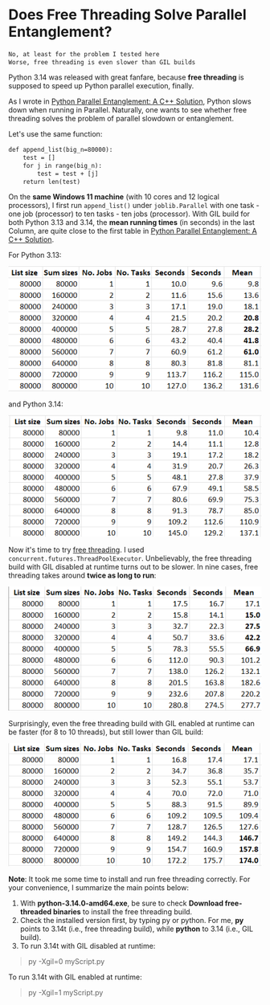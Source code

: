 # Does Free Threading Solve Parallel Entanglement?
    No, at least for the problem I tested here
    Worse, free threading is even slower than GIL builds

Python 3.14 was released with great fanfare, because **free threading** is supposed to speed up Python parallel execution, finally.

As I wrote in [Python Parallel Entanglement: A C++ Solution](ql_md_template.html?my.md=coding/proglangs/py_entangle.md), Python slows down when running in Parallel. Naturally, one wants to see whether free threading solves the problem of parallel slowdown or entanglement.

Let's use the same function:
```
def append_list(big_n=80000):
    test = []
    for j in range(big_n):
        test = test + [j]
    return len(test)
```
On the **same Windows 11 machine** (with 10 cores and 12 logical processors), I first run `append_list()` under `joblib.Parallel` with one task - one job (processor) to ten tasks - ten jobs (processor). With GIL build for both Python 3.13 and 3.14, the **mean running times** (in seconds) in the last Column, are quite close to the first table in [Python Parallel Entanglement: A C++ Solution](ql_md_template.html?my.md=coding/proglangs/py_entangle.md). 

For Python 3.13:

![Python 3.13](images/py3.13.png)

and Python 3.14:

![Python 3.14](images/py3.14.png)

Now it's time to try [free threading](#Note). I used `concurrent.futures.ThreadPoolExecutor`. Unbelievably, the free threading build with GIL disabled at runtime turns out to be slower. In nine cases, free threading takes around **twice as long to run**:

![Python 3.14t GIL=0](images/py3.14t-gil0.png)

Surprisingly, even the free threading build with GIL enabled at runtime can be faster (for 8 to 10 threads), but still lower than GIL build:

![Python 3.14t GIL=1](images/py3.14t-gil1.png)

**Note**:
<a name="Note"></a>
It took me some time to install and run free threading correctly. For your convenience, I summarize the main points below:
1. With **python-3.14.0-amd64.exe**, be sure to check **Download free-threaded binaries** to install the free threading build.
2. Check the installed version first, by typing py or python. For me, **py** points to 3.14t (i.e., free threading build), while **python** to 3.14 (i.e., GIL build).
3. To run 3.14t with GIL disabled at runtime:
> py -Xgil=0 myScript.py

To run 3.14t with GIL enabled at runtime:
> py -Xgil=1 myScript.py